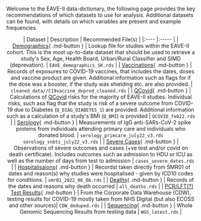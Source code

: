 Welcome to the EAVE-II data-dictionary, the following page provides the key recommendations of which datasets to use for analysis.
Additional datasets can be found, with details on which variables are present and example frequencies.

<center>

| Dataset                     | Description     | Recommended File(s) |
|:----                        |:-----                 |
| [Demographics](demographics){ .md-button }   | Lookup file for studies within the EAVE-II cohort. This is the most up-to-date dataset that should be used to retrieve a study's Sex, Age, Health Board, Urban/Rural Classifier and SIMD (deprevation).  | `EAVE_demographics_SK.rds` |
| [Vaccinations](vaccines){ .md-button } | Records of exposures to COVID-19 vaccines, that includes the dates, doses and vaccine product are given. Additional information such as flags for if the dose was a booster, if the study was shielding etc. are also provided.  | `cleaned_data//C19vaccine_dvprod_cleaned.rds` |
| [QCovid](qcovid){ .md-button }       | Calculations of [QCovid](https://qcovid.org/) risks for the majority of EAVE-II studies. Individual risks, such asa flag that the study is risk of a severe outcome from COVID-19 due to Diabetes (`Q_DIAG_DIABETES_1`) are provided. Additional information such as a calculation of a study's BMI (`Q_BMI`) is provided  | `QCOVID_feb22.rds` |
| [Serology](serology){ .md-button }       | Measurements of IgG anti-SARs-CoV-2 spike proteins from individuals attending primary care and individuals who donated blood. | `serology_primcare_july22_v3.rds` <br/> `serology_snbts_july22_v3.rds`  |
| [Severe Cases](severe-cases){ .md-button } | Observations of severe outcomes and cases (+ve test and/or covid on death certificate). Includes outcomes such as admission to HDU or ICU as well as the number of days from test to admission | `cases_severe_dates.rds` |
| [Hospitalisaions](hospitalisations){ .md-button } | Recordst taken directly from SMR01 of dates and reason(s) why studies were hospitalised - given by ICD10 codes for conditions. | `smr01_2022_06_06.rds` |
| [Deaths](deaths){ .md-button } | Records of the dates and reasons why death occurred | `all_deaths.rds` | 
| [PCR/LFT(?) Test Results](testing){ .md-button } | From the Corporate Data Warehouse (CDW), testing results for COVID-19 mostly taken from NHS Digital (but also ECOSS and other sources)| `CDW_deduped.rds` |
| [Sequencing](sequencing){ .md-button } | Whole Genomic Sequencing Results from testing data | `WGS_latest.rds` |




</center>
